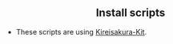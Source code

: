 <h2 align="center">Install scripts</h2>

- These scripts are using [Kireisakura-Kit](https://kiriesakura.soymadip.me).
